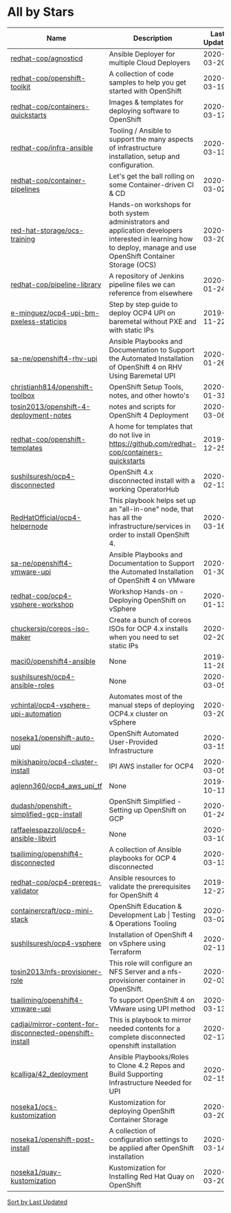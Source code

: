 # All by Stars

Name | Description | Last Updated | Stars 
--- | --- | --- | --- 
[redhat-cop/agnosticd](https://github.com/redhat-cop/agnosticd) | Ansible Deployer for multiple Cloud Deployers | 2020-03-20 | 202 
[redhat-cop/openshift-toolkit](https://github.com/redhat-cop/openshift-toolkit) | A collection of code samples to help you get started with OpenShift | 2020-03-19 | 179 
[redhat-cop/containers-quickstarts](https://github.com/redhat-cop/containers-quickstarts) | Images & templates for deploying software to OpenShift | 2020-03-17 | 157 
[redhat-cop/infra-ansible](https://github.com/redhat-cop/infra-ansible) | Tooling / Ansible to support the many aspects of infrastructure installation, setup and configuration.  | 2020-03-13 | 116 
[redhat-cop/container-pipelines](https://github.com/redhat-cop/container-pipelines) | Let's get the ball rolling on some Container-driven CI & CD | 2020-03-02 | 99 
[red-hat-storage/ocs-training](https://github.com/red-hat-storage/ocs-training) | Hands-on workshops for both system administrators and application developers interested in learning how to deploy, manage and use OpenShift Container Storage (OCS) | 2020-03-20 | 45 
[redhat-cop/pipeline-library](https://github.com/redhat-cop/pipeline-library) | A repository of Jenkins pipeline files we can reference from elsewhere | 2020-01-24 | 35 
[e-minguez/ocp4-upi-bm-pxeless-staticips](https://github.com/e-minguez/ocp4-upi-bm-pxeless-staticips) | Step by step guide to deploy OCP4 UPI on baremetal without PXE and with static IPs | 2019-11-22 | 32 
[sa-ne/openshift4-rhv-upi](https://github.com/sa-ne/openshift4-rhv-upi) | Ansible Playbooks and Documentation to Support the Automated Installation of OpenShift 4 on RHV Using Baremetal UPI | 2020-01-26 | 32 
[christianh814/openshift-toolbox](https://github.com/christianh814/openshift-toolbox) | OpenShift Setup Tools, notes, and other howto's | 2020-01-31 | 21 
[tosin2013/openshift-4-deployment-notes](https://github.com/tosin2013/openshift-4-deployment-notes) | notes and scripts for OpenShift 4 Deployment | 2020-03-06 | 17 
[redhat-cop/openshift-templates](https://github.com/redhat-cop/openshift-templates) | A home for templates that do not live in https://github.com/redhat-cop/containers-quickstarts | 2019-12-25 | 16 
[sushilsuresh/ocp4-disconnected](https://github.com/sushilsuresh/ocp4-disconnected) | OpenShift 4.x disconnected install with a working OperatorHub | 2020-02-13 | 14 
[RedHatOfficial/ocp4-helpernode](https://github.com/RedHatOfficial/ocp4-helpernode) | This playbook helps set up an "all-in-one" node, that has all the infrastructure/services in order to install OpenShift 4.  | 2020-03-16 | 13 
[sa-ne/openshift4-vmware-upi](https://github.com/sa-ne/openshift4-vmware-upi) | Ansible Playbooks and Documentation to Support the Automated Installation of OpenShift 4 on VMware | 2020-01-30 | 12 
[redhat-cop/ocp4-vsphere-workshop](https://github.com/redhat-cop/ocp4-vsphere-workshop) | Workshop Hands-on - Deploying OpenShift on vSphere | 2020-01-13 | 11 
[chuckersjp/coreos-iso-maker](https://github.com/chuckersjp/coreos-iso-maker) | Create a bunch of coreos ISOs for OCP 4.x installs when you need to set static IPs | 2020-02-20 | 10 
[maci0/openshift4-ansible](https://github.com/maci0/openshift4-ansible) | None | 2019-11-28 | 9 
[sushilsuresh/ocp4-ansible-roles](https://github.com/sushilsuresh/ocp4-ansible-roles) | None | 2020-03-05 | 9 
[vchintal/ocp4-vsphere-upi-automation](https://github.com/vchintal/ocp4-vsphere-upi-automation) | Automates most of the manual steps of deploying OCP4.x cluster on vSphere | 2020-03-20 | 9 
[noseka1/openshift-auto-upi](https://github.com/noseka1/openshift-auto-upi) | OpenShift Automated User-Provided Infrastructure | 2020-03-15 | 8 
[mikishapiro/ocp4-cluster-install](https://github.com/mikishapiro/ocp4-cluster-install) | IPI AWS installer for OCP4 | 2020-03-05 | 7 
[aglenn360/ocp4_aws_upi_tf](https://github.com/aglenn360/ocp4_aws_upi_tf) | None | 2019-10-11 | 6 
[dudash/openshift-simplified-gcp-install](https://github.com/dudash/openshift-simplified-gcp-install) | OpenShift Simplified - Setting up OpenShift on GCP | 2020-01-24 | 5 
[raffaelespazzoli/ocp4-ansible-libvirt](https://github.com/raffaelespazzoli/ocp4-ansible-libvirt) | None | 2020-03-10 | 5 
[tsailiming/openshift4-disconnected](https://github.com/tsailiming/openshift4-disconnected) | A collection of Ansible playbooks for OCP 4 disconnected | 2020-03-13 | 5 
[redhat-cop/ocp4-prereqs-validator](https://github.com/redhat-cop/ocp4-prereqs-validator) | Ansible resources to validate the prerequisites for OpenShift 4 | 2019-12-27 | 3 
[containercraft/ocp-mini-stack](https://github.com/containercraft/ocp-mini-stack) | OpenShift Education & Development Lab \| Testing  & Operations Tooling | 2020-03-02 | 2 
[sushilsuresh/ocp4-vsphere](https://github.com/sushilsuresh/ocp4-vsphere) | Installation of OpenShift 4 on vSphere using Terraform  | 2020-02-11 | 1 
[tosin2013/nfs-provisioner-role](https://github.com/tosin2013/nfs-provisioner-role) | This role will configure an NFS Server and a nfs-provisioner container in OpenShift. | 2020-02-03 | 1 
[tsailiming/openshift4-vmware-upi](https://github.com/tsailiming/openshift4-vmware-upi) | To support OpenShift 4 on VMware using UPI method  | 2020-03-13 | 1 
[cadjai/mirror-content-for-disconnected-openshift-install](https://github.com/cadjai/mirror-content-for-disconnected-openshift-install) | This is playbook to mirror needed contents for a complete disconnected openshift installation | 2020-02-17 | 0 
[kcalliga/42_deployment](https://github.com/kcalliga/42_deployment) | Ansible Playbooks/Roles to Clone 4.2 Repos and Build Supporting Infrastructure Needed for UPI | 2020-02-15 | 0 
[noseka1/ocs-kustomization](https://github.com/noseka1/ocs-kustomization) | Kustomization for deploying OpenShift Container Storage | 2020-03-20 | 0 
[noseka1/openshift-post-install](https://github.com/noseka1/openshift-post-install) | A collection of configuration settings to be applied after OpenShift installation | 2020-03-14 | 0 
[noseka1/quay-kustomization](https://github.com/noseka1/quay-kustomization) | Kustomization for Installing Red Hat Quay on OpenShift | 2020-03-20 | 0 

[Sort by Last Updated](All.Last%20Updated.md)